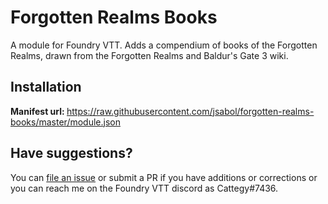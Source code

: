 # Forgotten Realms Books

A module for Foundry VTT. Adds a compendium of books of the Forgotten Realms, drawn from the Forgotten Realms and Baldur's Gate 3 wiki.

## Installation

<strong>Manifest url: </strong> https://raw.githubusercontent.com/jsabol/forgotten-realms-books/master/module.json

## Have suggestions?

You can [file an issue](https://github.com/jsabol/forgotten-realms-books/issues/new) or submit a PR if you have additions or corrections or you can reach me on the Foundry VTT discord as Cattegy#7436.

